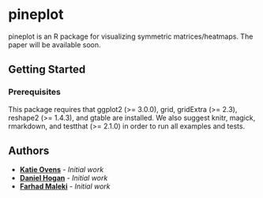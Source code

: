 # pineplot

pineplot is an R package for visualizing symmetric matrices/heatmaps.
The paper will be available soon.

<!-- ![pineplot](vignettes/images/example.jpg) -->

## Getting Started


### Prerequisites
This package requires that ggplot2 (>= 3.0.0), grid, gridExtra (>= 2.3), reshape2 (>= 1.4.3), and gtable are installed. We also suggest knitr, magick, rmarkdown, and testthat (>= 2.1.0) in order to run all examples and tests.

## Authors

* [**Katie Ovens**](https://github.com/klovens) - *Initial work* 
* [**Daniel Hogan**](https://github.com/djhogan) - *Initial work* 
* [**Farhad Maleki**](https://github.com/FarhadMaleki) - *Initial work*
